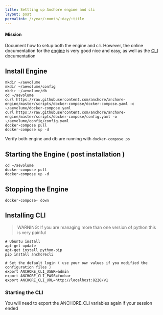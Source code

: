 ```yaml
---
title: Settting up Anchore engine and cli
layout: post
permalink: /:year/:month/:day/:title
---
```


#### Mission
Document how to setup both the engine and cli. However, the online documentation for the [engine](https://anchore.freshdesk.com/support/solutions/articles/36000020729-install-with-docker-compose) is very good nice and easy, as well as the [CLI](https://github.com/anchore/anchore-cli) documentation

## Install Engine
```shell
mkdir ~/aevolume
mkdir ~/aevolume/config
mkdir ~/aevolume/db
cd ~/aevolume
curl https://raw.githubusercontent.com/anchore/anchore-engine/master/scripts/docker-compose/docker-compose.yaml -o ~/aevolume/docker-compose.yaml
curl https://raw.githubusercontent.com/anchore/anchore-engine/master/scripts/docker-compose/config.yaml -o ~/aevolume/config/config.yaml
docker-compose pull
docker-compose up -d
```

Verify both engine and db are running with `docker-compose ps`

## Starting the Engine ( post installation )
```shell
cd ~/aevolume
docker-compose pull
docker-compose up -d
```

## Stopping the Engine
```shell
docker-compose- down
```

## Installing CLI
> WARNING: If you are managing more than one version of python this is very painful

```shell
# Ubuntu install
apt-get update
apt-get install python-pip
pip install anchorecli

# Set the default login ( use your own values if you modified the configuration files )
export ANCHORE_CLI_USER=admin
export ANCHORE_CLI_PASS=foobar
export ANCHORE_CLI_URL=http://localhost:8228/v1
```

### Starting the CLI
You will need to export the ANCHORE_CLI variables again if your session ended
